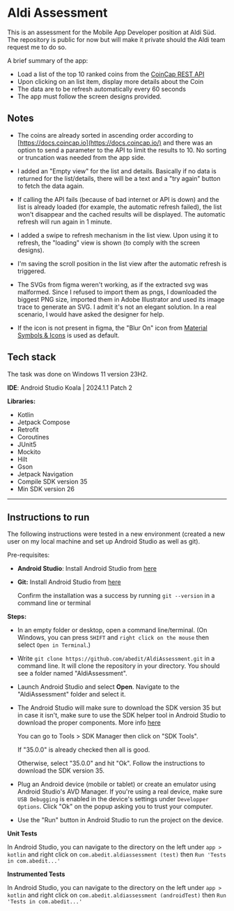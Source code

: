 
# Aldi Assessment

This is an assessment for the Mobile App Developer position at Aldi Süd. The repository is public for now but will make it private should the Aldi team request me to do so.

A brief summary of the app:
- Load a list of the top 10 ranked coins from the [CoinCap REST API](https://docs.coincap.io/)
- Upon clicking on an list item, display more details about the Coin
- The data are to be refresh automatically every 60 seconds
- The app must follow the screen designs provided.

## Notes
- The coins are already sorted in ascending order according to [https://docs.coincap.io](https://docs.coincap.io/) and there was an option to send a parameter to the API to limit the results to 10. No sorting or truncation was needed from the app side.

- I added an "Empty view" for the list and details. Basically if no data is returned for the list/details, there will be a text and a "try again" button to fetch the data again.

- If calling the API fails (because of bad internet or API is down) and the list is already loaded (for example, the automatic refresh failed), the list won't disappear and the cached results will be displayed. The automatic refresh will run again in 1 minute.

- I added a swipe to refresh mechanism in the list view. Upon using it to refresh, the "loading" view is shown (to comply with the screen designs).

- I'm saving the scroll position in the list view after the automatic refresh is triggered.

- The SVGs from figma weren't working, as if the extracted svg was malformed. Since I refused to import them as pngs, I downloaded the biggest PNG size, imported them in Adobe Illustrator and used its image trace to generate an SVG. I admit it's not an elegant solution. In a real scenario, I would have asked the designer for help.

- If the icon is not present in figma, the "Blur On" icon from [Material Symbols & Icons](https://fonts.google.com/icons) is used as default.


## Tech stack

The task was done on Windows 11 version 23H2.

**IDE**: Android Studio Koala | 2024.1.1 Patch 2

**Libraries:**
- Kotlin
- Jetpack Compose
- Retrofit
- Coroutines
- JUnit5
- Mockito
- Hilt
- Gson
- Jetpack Navigation
- Compile SDK version 35
- Min SDK version 26


---

## Instructions to run

The following instructions were tested in a new environment (created a new user on my local machine and set up Android Studio as well as git).

Pre-requisites:
- **Android Studio**: Install Android Studio from [here](https://developer.android.com/studio)
- **Git:** Install Android Studio from [here](https://developer.android.com/studio)

  Confirm the installation was a success by running `git --version` in a command line or terminal

**Steps:**
- In an empty folder or desktop, open a command line/terminal. (On Windows, you can press `SHIFT` and `right click on the mouse` then select `Open in Terminal`.)
- Write `git clone https://github.com/abedit/AldiAssessment.git` in a command line. It will clone the repository in your directory. You should see a folder named "AldiAssessment".
- Launch Android Studio and select **Open**. Navigate to the "AldiAssessment" folder and select it.
- The Android Studio will make sure to download the SDK version 35 but in case it isn't, make sure to use the SDK helper tool in Android Studio to download the proper components. More info [here](https://developer.android.com/tools/releases/platforms)

  You can go to Tools > SDK Manager then click on "SDK Tools".
  
  If "35.0.0" is already checked then all is good.
  
  Otherwise, select "35.0.0" and hit "Ok". Follow the instructions to download the SDK version 35.

- Plug an Android device (mobile or tablet) or create an emulator using Android Studio's AVD Manager.
  If you're using a real device, make sure `USB Debugging` is enabled in the device's settings under `Developper Options`. Click "Ok" on the popup asking you to trust your computer.

- Use the "Run" button in Android Studio to run the project on the device.

**Unit Tests**

In Android Studio, you can navigate to the directory on the left under `app > kotlin` and right click on `com.abedit.aldiassessment (test)` then `Run 'Tests in com.abedit...'`

**Instrumented Tests**

In Android Studio, you can navigate to the directory on the left under `app > kotlin` and right click on `com.abedit.aldiassessment (androidTest)` then `Run 'Tests in com.abedit...'`
